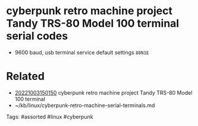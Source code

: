 # cyberpunk retro machine project Tandy TRS-80 Model 100 terminal serial codes
- 9600 baud, usb terminal service default settings
  ` 88N1E `

# Related
- [20221003150150](/zet/20221003150150/README.md) cyberpunk retro machine project Tandy TRS-80 Model 100 terminal
- ~/kb/linux/cyberpunk-retro-machine-serial-terminals.md

Tags:
    #assorted #linux #cyberpunk
